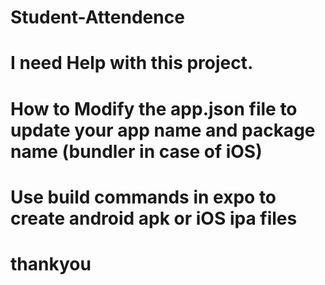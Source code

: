 # Student-Attendence

# I need Help with this project.

# How to Modify the app.json file to update your app name and package name (bundler in case of iOS)

# Use build commands in expo to create android apk or iOS ipa files

# thankyou
